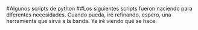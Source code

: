 #Algunos scripts de python
##Los siguientes scripts fueron naciendo para diferentes necesidades. Cuando pueda, iré refinando, espero, una herramienta que sirva a la banda. Ya iré viendo qué se hace. 
